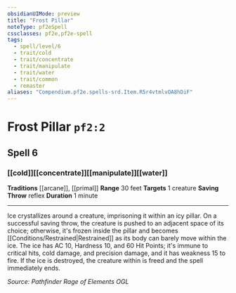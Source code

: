 ```yaml
---
obsidianUIMode: preview
title: "Frost Pillar"
noteType: pf2eSpell
cssclasses: pf2e,pf2e-spell
tags:
  - spell/level/6
  - trait/cold
  - trait/concentrate
  - trait/manipulate
  - trait/water
  - trait/common
  - remaster
aliases: "Compendium.pf2e.spells-srd.Item.R5r4vtmlvOA8hDiF" 
---
```

# Frost Pillar  `pf2:2`  
## Spell 6
### [[cold]][[concentrate]][[manipulate]][[water]]
**Traditions** [[arcane]], [[primal]]
**Range** 30 feet
**Targets** 1 creature
**Saving Throw**  reflex
**Duration** 1 minute
* * * 
Ice crystallizes around a creature, imprisoning it within an icy pillar. On a successful saving throw, the creature is pushed to an adjacent space of its choice; otherwise, it's frozen inside the pillar and becomes [[Conditions/Restrained|Restrained]] as its body can barely move within the ice. The ice has AC 10, Hardness 10, and 60 Hit Points; it's immune to critical hits, cold damage, and precision damage, and it has weakness 15 to fire. If the ice is destroyed, the creature within is freed and the spell immediately ends.

*Source: Pathfinder Rage of Elements*
*OGL*